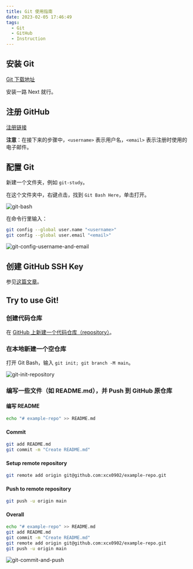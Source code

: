 ```yaml
---
title: Git 使用指南
date: 2023-02-05 17:46:49
tags:
  - Git
  - GitHub
  - Instruction
---
```


## 安装 Git

[Git 下载地址](https://registry.npmmirror.com/binary.html?path=git-for-windows/v2.39.1.windows.1/)

安装一路 Next 就行。

## 注册 GitHub

[注册链接](https://github.com/singup)

**注意**：在接下来的步骤中，`<username>` 表示用户名，`<email>` 表示注册时使用的电子邮件。

## 配置 Git

新建一个文件夹，例如 `git-study`。

在这个文件夹中，右键点击，找到 `Git Bash Here`，单击打开。

![git-bash](/images/git-instruction/git-bash.png)

在命令行里输入：

```bash
git config --global user.name "<username>"
git config --global user.email "<email>"
```

![git-config-username-and-email](/images/git-instruction/git-config-username-and-email.png)

## 创建 GitHub SSH Key

参见[这篇文章](/2023/02/04/github-ssh-key/)。

## Try to use Git!

### 创建代码仓库

在 [GitHub 上新建一个代码仓库（repository）](https://github.com/new)。

### 在本地新建一个空仓库

打开 Git Bash，输入 `git init; git branch -M main`。

![git-init-repository](/images/git-instruction/git-init-repository.png)

### 编写一些文件（如 README.md），并 Push 到 GitHub 原仓库

#### 编写 README

```bash
echo "# example-repo" >> README.md
```

#### Commit

```bash
git add README.md
git commit -m "Create README.md"
```

#### Setup remote repository

```bash
git remote add origin git@github.com:xcx0902/example-repo.git
```

#### Push to remote repository

```bash
git push -u origin main
```

#### Overall

```bash
echo "# example-repo" >> README.md
git add README.md
git commit -m "Create README.md"
git remote add origin git@github.com:xcx0902/example-repo.git
git push -u origin main
```

![git-commit-and-push](/images/git-instruction/git-commit-and-push.png)
